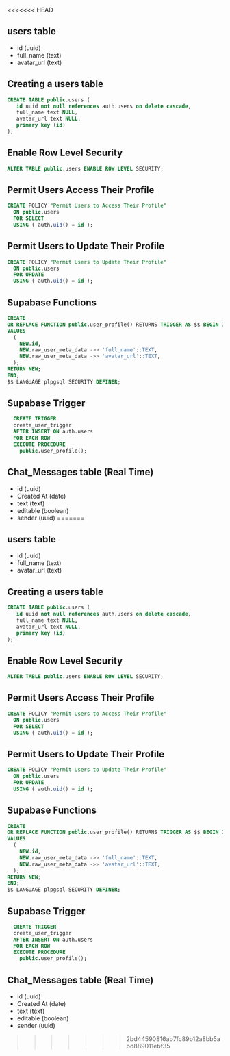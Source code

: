 <<<<<<< HEAD
<!-- ## Database Table Schema -->
## users table

* id (uuid)
* full_name (text)
* avatar_url (text)

## Creating a users table

```sql
CREATE TABLE public.users (
   id uuid not null references auth.users on delete cascade,
   full_name text NULL,
   avatar_url text NULL,
   primary key (id)
);
```

## Enable Row Level Security

```sql
ALTER TABLE public.users ENABLE ROW LEVEL SECURITY;
```

## Permit Users Access Their Profile

```sql
CREATE POLICY "Permit Users to Access Their Profile"
  ON public.users
  FOR SELECT
  USING ( auth.uid() = id );
```

## Permit Users to Update Their Profile

```sql
CREATE POLICY "Permit Users to Update Their Profile"
  ON public.users
  FOR UPDATE
  USING ( auth.uid() = id );
```

## Supabase Functions

```sql
CREATE
OR REPLACE FUNCTION public.user_profile() RETURNS TRIGGER AS $$ BEGIN INSERT INTO public.users (id, full_name,avatar_url)
VALUES
  (
    NEW.id,
    NEW.raw_user_meta_data ->> 'full_name'::TEXT,
    NEW.raw_user_meta_data ->> 'avatar_url'::TEXT,
  );
RETURN NEW;
END;
$$ LANGUAGE plpgsql SECURITY DEFINER;
```

## Supabase Trigger

```sql
  CREATE TRIGGER
  create_user_trigger
  AFTER INSERT ON auth.users
  FOR EACH ROW
  EXECUTE PROCEDURE
    public.user_profile();
```

## Chat_Messages table (Real Time)

* id (uuid)
* Created At (date)
* text (text)
* editable (boolean)
* sender (uuid)
=======
<!-- ## Database Table Schema -->
## users table

* id (uuid)
* full_name (text)
* avatar_url (text)

## Creating a users table

```sql
CREATE TABLE public.users (
   id uuid not null references auth.users on delete cascade,
   full_name text NULL,
   avatar_url text NULL,
   primary key (id)
);
```

## Enable Row Level Security

```sql
ALTER TABLE public.users ENABLE ROW LEVEL SECURITY;
```

## Permit Users Access Their Profile

```sql
CREATE POLICY "Permit Users to Access Their Profile"
  ON public.users
  FOR SELECT
  USING ( auth.uid() = id );
```

## Permit Users to Update Their Profile

```sql
CREATE POLICY "Permit Users to Update Their Profile"
  ON public.users
  FOR UPDATE
  USING ( auth.uid() = id );
```

## Supabase Functions

```sql
CREATE
OR REPLACE FUNCTION public.user_profile() RETURNS TRIGGER AS $$ BEGIN INSERT INTO public.users (id, full_name,avatar_url)
VALUES
  (
    NEW.id,
    NEW.raw_user_meta_data ->> 'full_name'::TEXT,
    NEW.raw_user_meta_data ->> 'avatar_url'::TEXT,
  );
RETURN NEW;
END;
$$ LANGUAGE plpgsql SECURITY DEFINER;
```

## Supabase Trigger

```sql
  CREATE TRIGGER
  create_user_trigger
  AFTER INSERT ON auth.users
  FOR EACH ROW
  EXECUTE PROCEDURE
    public.user_profile();
```

## Chat_Messages table (Real Time)

* id (uuid)
* Created At (date)
* text (text)
* editable (boolean)
* sender (uuid)
>>>>>>> 2bd44590816ab7fc89b12a8bb5abd889011ebf35
